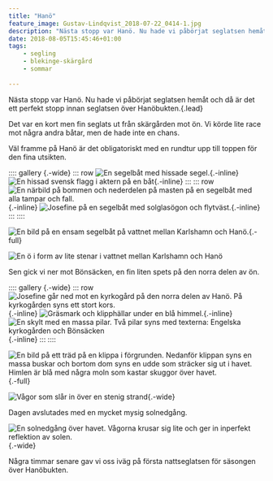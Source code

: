 ```yaml
---
title: "Hanö"
feature_image: Gustav-Lindqvist_2018-07-22_0414-1.jpg
description: "Nästa stopp var Hanö. Nu hade vi påbörjat seglatsen hemåt och då är det ett perfekt stopp innan seglatsen över Hanöbukten."
date: 2018-08-05T15:45:46+01:00
tags:
    - segling
    - blekinge-skärgård
    - sommar
    
---
```


Nästa stopp var Hanö. Nu hade vi påbörjat seglatsen hemåt och då är det ett perfekt stopp innan seglatsen över Hanöbukten.{.lead}

Det var en kort men fin seglats ut från skärgården mot ön. Vi körde lite race mot några andra båtar, men de hade inte en chans.

Väl framme på Hanö är det obligatoriskt med en rundtur upp till toppen för den fina utsikten.

:::: gallery {.-wide}
::: row
![En segelbåt med hissade segel.](Gustav-Lindqvist_2018-07-22_0366.jpg){.-inline}
![En hissad svensk flagg i aktern på en båt](Gustav-Lindqvist_2018-07-22_0378.jpg){.-inline}
:::
::: row
![En närbild på bommen och nederdelen på masten på en segelbåt med alla tampar och fall.](Gustav-Lindqvist_2018-07-22_0377.jpg){.-inline}
![Josefine på en segelbåt med solglasögon och flytväst.](Gustav-Lindqvist_2018-07-22_0371--1-.jpg){.-inline}
:::
::::

![En bild på en ensam segelbåt på vattnet mellan Karlshamn och Hanö.](Gustav-Lindqvist_2018-07-22_0414-1.jpg){.-full}

![En ö i form av lite stenar i vattnet mellan Karlshamn och Hanö](Gustav-Lindqvist_2018-07-22_0415.jpg)

Sen gick vi ner mot Bönsäcken, en fin liten spets på den norra delen av ön.

:::: gallery {.-wide}
::: row
![Josefine går ned mot en kyrkogård på den norra delen av Hanö. På kyrkogården syns ett stort kors.](Gustav-Lindqvist_2018-07-22_0443.jpg){.-inline}
![Gräsmark och klipphällar under en blå himmel.](Gustav-Lindqvist_2018-07-22_0431.jpg){.-inline}
![En skylt med en massa pilar. Två pilar syns med texterna: Engelska kyrkogården och Bönsäcken](Gustav-Lindqvist_2018-07-22_0416-1.jpg){.-inline}
:::
::::

![En bild på ett träd på en klippa i förgrunden. Nedanför klippan syns en massa buskar och bortom dom syns en udde som sträcker sig ut i havet. Himlen är blå med några moln som kastar skuggor över havet.](Gustav-Lindqvist_2018-07-22_0445-1.jpg "Bönsäcken syns till vänster i bilden"){.-full}

![Vågor som slår in över en stenig strand](Gustav-Lindqvist_2018-07-22_0477.jpg){.-wide}

Dagen avslutades med en mycket mysig solnedgång.

![En solnedgång över havet. Vågorna krusar sig lite och ger in inperfekt reflektion av solen.](Gustav-Lindqvist_2018-07-22_0485.jpg){.-wide}

Några timmar senare gav vi oss iväg på första nattseglatsen för säsongen över Hanöbukten.


